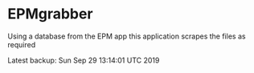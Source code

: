 # EPMgrabber
Using a database from the EPM app this application scrapes the files as required


Latest backup: Sun Sep 29 13:14:01 UTC 2019
